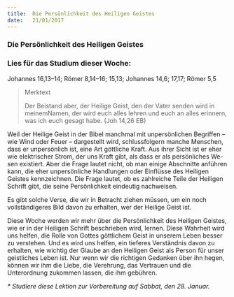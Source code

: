 ```yaml
---
title:  Die Persönlichkeit des Heiligen Geistes
date:   21/01/2017
---
```


### Die Persönlichkeit des Heiligen Geistes

### Lies für das Studium dieser Woche: 
Johannes 16,13–14; Römer 8,14–16; 15,13; Johannes 14,6; 17,17; Römer 5,5 

> <p>Merktext</p> 
> Der Beistand aber, der Heilige Geist, den der Vater senden wird in meinemNamen, der wird euch alles lehren und euch an alles erinnern, was ich euch gesagt habe. (Joh 14,26 EB) 

Weil der Heilige Geist in der Bibel manchmal mit unpersönlichen Begriffen – wie Wind oder Feuer – dargestellt wird, schlussfolgern manche Menschen, dass er unpersönlich ist, eine Art göttliche Kraft. Aus ihrer Sicht ist er eher wie elektrischer Strom, der uns Kraft gibt, als dass er als persönliches We-sen existiert. Aber die Frage lautet nicht, ob man einige Abschnitte anführen kann, die eher unpersönliche Handlungen oder Einflüsse des Heiligen Geistes kennzeichnen. Die Frage lautet, ob es zahlreiche Teile der Heiligen Schrift gibt, die seine Persönlichkeit eindeutig nachweisen. 

Es gibt solche Verse, die wir in Betracht ziehen müssen, um ein noch vollständigeres Bild davon zu erhalten, wer der Heilige Geist ist. 

Diese Woche werden wir mehr über die Persönlichkeit des Heiligen Geistes, wie er in der Heiligen Schrift beschrieben wird, lernen. Diese Wahrheit wird uns helfen, die Rolle von Gottes göttlichem Geist in unserem Leben besser zu verstehen. Und es wird uns helfen, ein tieferes Verständnis davon zu erhalten, wie wichtig der Glaube an den Heiligen Geist als Person für unser geistliches Leben ist. Nur wenn wir die richtigen Gedanken über ihn hegen, können wir ihm die Liebe, die Verehrung, das Vertrauen und die Unterordnung zukommen lassen, die ihm gebühren. 

_* Studiere diese Lektion zur Vorbereitung auf Sabbat, den 28. Januar._ 